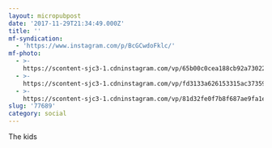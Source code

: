 ```yaml
---
layout: micropubpost
date: '2017-11-29T21:34:49.000Z'
title: ''
mf-syndication:
  - 'https://www.instagram.com/p/BcGCwdoFklc/'
mf-photo:
  - >-
    https://scontent-sjc3-1.cdninstagram.com/vp/65b00c0cea188cb92a730222feff0b97/5BE35D60/t51.2885-15/e35/24175395_1272798276200131_8733420610316664832_n.jpg
  - >-
    https://scontent-sjc3-1.cdninstagram.com/vp/fd3133a626153315ac3735996c28e60f/5BB8C2A0/t51.2885-15/e35/24127175_136580130451436_1425162009573326848_n.jpg
  - >-
    https://scontent-sjc3-1.cdninstagram.com/vp/81d32fe0f7b8f687ae9fa1eb05af52d2/5BB5551D/t51.2885-15/e35/24174868_1945197792408473_193377161585885184_n.jpg
slug: '77689'
category: social
---
```

The kids
